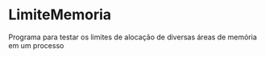 # LimiteMemoria
Programa para testar os limites de alocação de diversas áreas de memória em um processo
